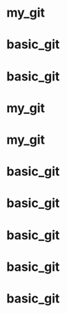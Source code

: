 # my_git
# basic_git
# basic_git
# my_git
# my_git
# basic_git
# basic_git
# basic_git
# basic_git
# basic_git
